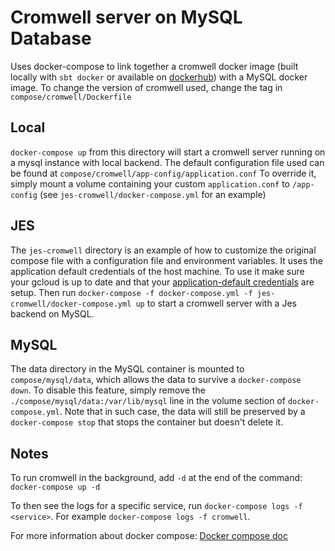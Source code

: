 # Cromwell server on MySQL Database

Uses docker-compose to link together a cromwell docker image (built locally with `sbt docker` or available on [dockerhub](https://hub.docker.com/r/broadinstitute/cromwell/)) with a MySQL docker image.
To change the version of cromwell used, change the tag in `compose/cromwell/Dockerfile`

## Local

`docker-compose up` from this directory will start a cromwell server running on a mysql instance with local backend.
The default configuration file used can be found at `compose/cromwell/app-config/application.conf`
To override it, simply mount a volume containing your custom `application.conf` to `/app-config` (see `jes-cromwell/docker-compose.yml` for an example)

## JES

The `jes-cromwell` directory is an example of how to customize the original compose file with a configuration file and environment variables.
It uses the application default credentials of the host machine. To use it make sure your gcloud is up to date and that your [application-default credentials](https://developers.google.com/identity/protocols/application-default-credentials) are setup.
Then run `docker-compose -f docker-compose.yml -f jes-cromwell/docker-compose.yml up` to start a cromwell server with a Jes backend on MySQL.

## MySQL

The data directory in the MySQL container is mounted to `compose/mysql/data`, which allows the data to survive a `docker-compose down`.
To disable this feature, simply remove the `./compose/mysql/data:/var/lib/mysql` line in the volume section of `docker-compose.yml`.
Note that in such case, the data will still be preserved by a `docker-compose stop` that stops the container but doesn't delete it.

## Notes

To run cromwell in the background, add `-d` at the end of the command:
`docker-compose up -d`

To then see the logs for a specific service, run `docker-compose logs -f <service>`. 
For example `docker-compose logs -f cromwell`.

For more information about docker compose: [Docker compose doc](https://docs.docker.com/compose/)
